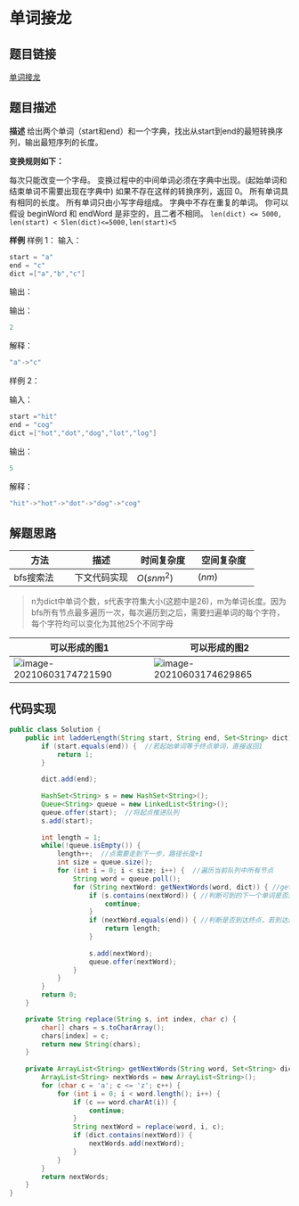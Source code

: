 
#  单词接龙

## 题目链接

[单词接龙](https://www.lintcode.com/problem/120/description?_from=ladder&fromId=161)

## 题目描述
**描述**
给出两个单词（start和end）和一个字典，找出从start到end的最短转换序列，输出最短序列的长度。

**变换规则如下：**

每次只能改变一个字母。
变换过程中的中间单词必须在字典中出现。(起始单词和结束单词不需要出现在字典中)
如果不存在这样的转换序列，返回 0。
所有单词具有相同的长度。
所有单词只由小写字母组成。
字典中不存在重复的单词。
你可以假设 beginWord 和 endWord 是非空的，且二者不相同。
`len(dict) <= 5000, len(start) < 5len(dict)<=5000,len(start)<5`

**样例**
样例 1：
输入：

```java
start = "a"
end = "c"
dict =["a","b","c"]
```

输出：

输出：

```java
2
```

解释：

```java
"a"->"c"
```
样例 2：

输入：

```java
start ="hit"
end = "cog"
dict =["hot","dot","dog","lot","log"]
```

输出：

```java
5
```
解释：
```java
"hit"->"hot"->"dot"->"dog"->"cog"
```
## 解题思路
| <div style="width:70pt">方法</div>  |描述 |<div style="width:70pt">时间复杂度</div> |<div style="width:70pt">空间复杂度</div>|
|---|---|---|---|
|  bfs搜索法 | 下文代码实现  | $O(snm^2)$|$(nm)$|

> n为dict中单词个数，s代表字符集大小(这题中是26)，m为单词长度。因为bfs所有节点最多遍历一次，每次遍历到之后，需要扫遍单词的每个字符，每个字符均可以变化为其他25个不同字母

| 可以形成的图1                                                | 可以形成的图2                                                |
| ------------------------------------------------------------ | ------------------------------------------------------------ |
| ![image-20210603174721590](http://cdn.yangchaofan.cn/typora/image-20210603174721590.png) | ![image-20210603174629865](http://cdn.yangchaofan.cn/typora/image-20210603174629865.png) |





## 代码实现

```java
public class Solution {
    public int ladderLength(String start, String end, Set<String> dict) {
        if (start.equals(end)) {  //若起始单词等于终点单词，直接返回1
            return 1;
        }
        
        dict.add(end);
        
        HashSet<String> s = new HashSet<String>();
        Queue<String> queue = new LinkedList<String>();
        queue.offer(start);  //将起点推进队列
        s.add(start);
        
        int length = 1;
        while(!queue.isEmpty()) {  
            length++;  //点需要走到下一步，路径长度+1
            int size = queue.size();
            for (int i = 0; i < size; i++) {  //遍历当前队列中所有节点
                String word = queue.poll();
                for (String nextWord: getNextWords(word, dict)) { //getNextWord()用每位遍历25个字母的方式寻找下一个在dict中的节点
                    if (s.contains(nextWord)) { //判断可到的下一个单词是否走过，若走过了，则跳过
                        continue;
                    }
                    if (nextWord.equals(end)) { //判断是否到达终点，若到达返回路径长度
                        return length;
                    }
                    
                    s.add(nextWord);
                    queue.offer(nextWord);
                }
            }
        }
        return 0;
    }

    private String replace(String s, int index, char c) {
        char[] chars = s.toCharArray();
        chars[index] = c;
        return new String(chars);
    }
    
    private ArrayList<String> getNextWords(String word, Set<String> dict) {
        ArrayList<String> nextWords = new ArrayList<String>();
        for (char c = 'a'; c <= 'z'; c++) {
            for (int i = 0; i < word.length(); i++) {
                if (c == word.charAt(i)) {
                    continue;
                }
                String nextWord = replace(word, i, c);
                if (dict.contains(nextWord)) {
                    nextWords.add(nextWord);
                }
            }
        }
        return nextWords;
    }
}

```